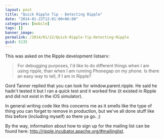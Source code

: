 ```yaml
---
layout: post
title: "Quick Ripple Tip - Detecting Ripple"
date: "2014-01-22T12:01:00+06:00"
categories: [mobile]
tags: []
banner_image: 
permalink: /2014/01/22/Quick-Ripple-Tip-Detecting-Ripple
guid: 5135
---
```


<p>
This was asked on the Ripple development listserv:
</p>

<blockquote>
For debugging purposes, I'd like to do different things when I am using ripple, than when I am running Phonegap on my phone.  Is there an easy way to tell, if I am in Ripple?
</blockquote>
<!--more-->
<p>
Gord Tanner replied that you can look for window.parent.ripple. He said he hadn't tested it but I ran a quick test and it worked fine (it existed in Ripple and did not exist in the iOS simulator).
</p>

<p>
In general writing code like this concerns me as it smells like the type of thing you can forget to remove in production, but we've all done stuff like this before (including myself) so there ya go. ;)
</p>

<p>
By the way, information about how to sign up for the mailing list can be found here: <a href="http://ripple.incubator.apache.org/#mailinglist">http://ripple.incubator.apache.org/#mailinglist</a>.
</p>